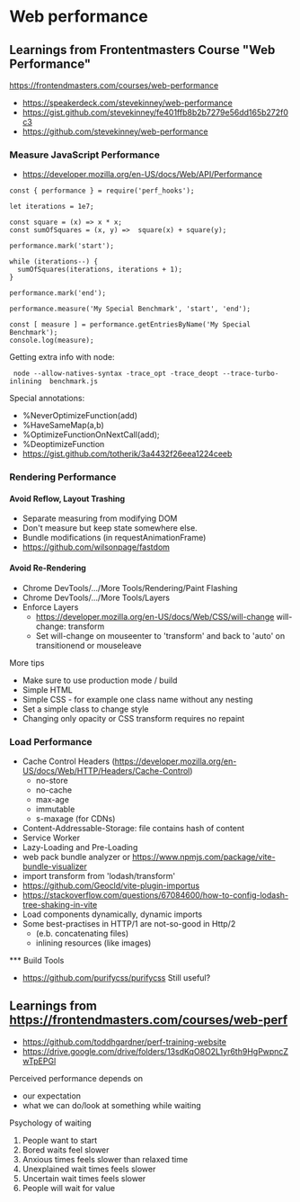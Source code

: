 # Web performance


## Learnings from Frontentmasters Course "Web Performance"


https://frontendmasters.com/courses/web-performance

* https://speakerdeck.com/stevekinney/web-performance
* https://gist.github.com/stevekinney/fe401ffb8b2b7279e56dd165b272f0c3
* https://github.com/stevekinney/web-performance

### Measure JavaScript Performance 

* https://developer.mozilla.org/en-US/docs/Web/API/Performance

```
const { performance } = require('perf_hooks');

let iterations = 1e7;

const square = (x) => x * x;
const sumOfSquares = (x, y) =>  square(x) + square(y);

performance.mark('start');

while (iterations--) {
  sumOfSquares(iterations, iterations + 1);
}

performance.mark('end');

performance.measure('My Special Benchmark', 'start', 'end');

const [ measure ] = performance.getEntriesByName('My Special Benchmark');
console.log(measure);

```
Getting extra info with node:

```
 node --allow-natives-syntax -trace_opt -trace_deopt --trace-turbo-inlining  benchmark.js
```

Special annotations:

* %NeverOptimizeFunction(add)
* %HaveSameMap(a,b)
* %OptimizeFunctionOnNextCall(add);
* %DeoptimizeFunction
* https://gist.github.com/totherik/3a4432f26eea1224ceeb

### Rendering Performance

#### Avoid Reflow, Layout Trashing
 * Separate measuring from modifying DOM
 * Don't measure but keep state somewhere else.
 * Bundle modifications (in requestAnimationFrame) 
 * https://github.com/wilsonpage/fastdom

#### Avoid Re-Rendering
* Chrome DevTools/.../More Tools/Rendering/Paint Flashing
* Chrome DevTools/.../More Tools/Layers
* Enforce Layers
  * https://developer.mozilla.org/en-US/docs/Web/CSS/will-change will-change: transform
  * Set will-change on mouseenter to 'transform' and back to 'auto' on transitionend or mouseleave

More tips
 * Make sure to use production mode / build 
 * Simple HTML
 * Simple CSS - for example one class name without any nesting
 * Set a simple class to change style 
 * Changing only opacity or CSS transform requires no repaint 
 

### Load Performance

* Cache Control Headers (https://developer.mozilla.org/en-US/docs/Web/HTTP/Headers/Cache-Control)
  * no-store
  * no-cache
  * max-age
  * immutable
  * s-maxage (for CDNs)
* Content-Addressable-Storage: file contains hash of content
* Service Worker
* Lazy-Loading and Pre-Loading
* web pack bundle analyzer or https://www.npmjs.com/package/vite-bundle-visualizer
* import transform from 'lodash/transform'
* https://github.com/Geocld/vite-plugin-importus
* https://stackoverflow.com/questions/67084600/how-to-config-lodash-tree-shaking-in-vite
* Load components dynamically, dynamic imports
* Some best-practises in HTTP/1 are not-so-good in Http/2
  * (e.b. concatenating files)
  * inlining resources (like images)


*** Build Tools
  * https://github.com/purifycss/purifycss Still useful?


## Learnings from https://frontendmasters.com/courses/web-perf

* https://github.com/toddhgardner/perf-training-website
* https://drive.google.com/drive/folders/13sdKqO8O2L1yr6th9HgPwpncZwTpEPGl

Perceived performance depends on
  * our expectation
  * what we can do/look at something while waiting

Psychology of waiting

1. People want to start
2. Bored waits feel slower
3. Anxious times feels slower than relaxed time
4. Unexplained wait times feels slower
6. Uncertain wait times feels slower
7. People will wait for value